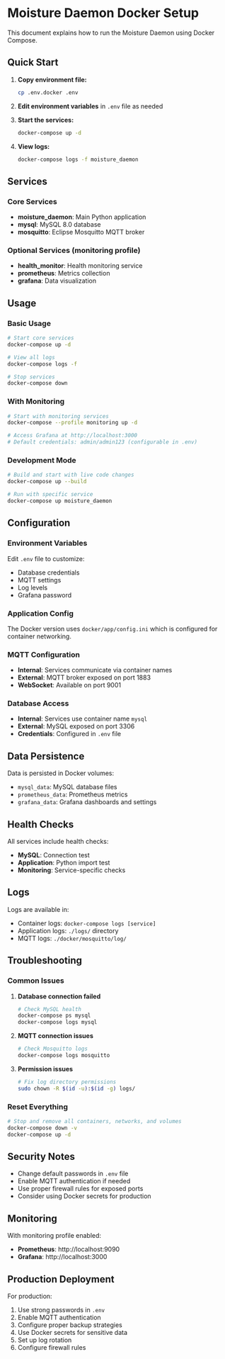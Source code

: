 # Moisture Daemon Docker Setup

This document explains how to run the Moisture Daemon using Docker Compose.

## Quick Start

1. **Copy environment file:**
   ```bash
   cp .env.docker .env
   ```

2. **Edit environment variables** in `.env` file as needed

3. **Start the services:**
   ```bash
   docker-compose up -d
   ```

4. **View logs:**
   ```bash
   docker-compose logs -f moisture_daemon
   ```

## Services

### Core Services
- **moisture_daemon**: Main Python application
- **mysql**: MySQL 8.0 database
- **mosquitto**: Eclipse Mosquitto MQTT broker

### Optional Services (monitoring profile)
- **health_monitor**: Health monitoring service
- **prometheus**: Metrics collection
- **grafana**: Data visualization

## Usage

### Basic Usage
```bash
# Start core services
docker-compose up -d

# View all logs
docker-compose logs -f

# Stop services
docker-compose down
```

### With Monitoring
```bash
# Start with monitoring services
docker-compose --profile monitoring up -d

# Access Grafana at http://localhost:3000
# Default credentials: admin/admin123 (configurable in .env)
```

### Development Mode
```bash
# Build and start with live code changes
docker-compose up --build

# Run with specific service
docker-compose up moisture_daemon
```

## Configuration

### Environment Variables
Edit `.env` file to customize:
- Database credentials
- MQTT settings
- Log levels
- Grafana password

### Application Config
The Docker version uses `docker/app/config.ini` which is configured for container networking.

### MQTT Configuration
- **Internal**: Services communicate via container names
- **External**: MQTT broker exposed on port 1883
- **WebSocket**: Available on port 9001

### Database Access
- **Internal**: Services use container name `mysql`
- **External**: MySQL exposed on port 3306
- **Credentials**: Configured in `.env` file

## Data Persistence

Data is persisted in Docker volumes:
- `mysql_data`: MySQL database files
- `prometheus_data`: Prometheus metrics
- `grafana_data`: Grafana dashboards and settings

## Health Checks

All services include health checks:
- **MySQL**: Connection test
- **Application**: Python import test
- **Monitoring**: Service-specific checks

## Logs

Logs are available in:
- Container logs: `docker-compose logs [service]`
- Application logs: `./logs/` directory
- MQTT logs: `./docker/mosquitto/log/`

## Troubleshooting

### Common Issues

1. **Database connection failed**
   ```bash
   # Check MySQL health
   docker-compose ps mysql
   docker-compose logs mysql
   ```

2. **MQTT connection issues**
   ```bash
   # Check Mosquitto logs
   docker-compose logs mosquitto
   ```

3. **Permission issues**
   ```bash
   # Fix log directory permissions
   sudo chown -R $(id -u):$(id -g) logs/
   ```

### Reset Everything
```bash
# Stop and remove all containers, networks, and volumes
docker-compose down -v
docker-compose up -d
```

## Security Notes

- Change default passwords in `.env` file
- Enable MQTT authentication if needed
- Use proper firewall rules for exposed ports
- Consider using Docker secrets for production

## Monitoring

With monitoring profile enabled:
- **Prometheus**: http://localhost:9090
- **Grafana**: http://localhost:3000

## Production Deployment

For production:
1. Use strong passwords in `.env`
2. Enable MQTT authentication
3. Configure proper backup strategies
4. Use Docker secrets for sensitive data
5. Set up log rotation
6. Configure firewall rules